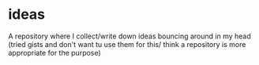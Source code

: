 # ideas
A repository where I collect/write down ideas bouncing around in my head
(tried gists and don't want tu use them for this/ think a repository is more appropriate for the purpose)
